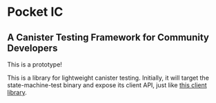 # Pocket IC

## A Canister Testing Framework for Community Developers

This is a prototype! 

This is a library for lightweight canister testing. Initially, it will target the state-machine-test binary and expose its client API, just like [this client library](https://crates.io/crates/ic-test-state-machine-client).

